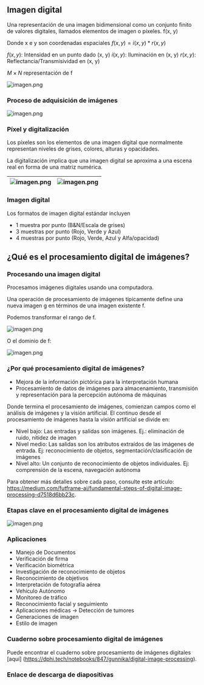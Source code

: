 ## Imagen digital


Una representación de una imagen bidimensional como un conjunto finito de valores digitales, llamados elementos de imagen o píxeles. f(x, y)

Donde x e y son coordenadas espaciales
$f(x, y) = i(x,y) * r(x,y)$

$f(x, y)$: Intensidad en un punto dado (x, y)
$i(x, y)$: Iluminación en (x, y)
$r(x, y)$: Reflectancia/Transmisividad en (x, y)

$M \times N$ representación de f

![imagen.png](https://dphi-live.s3.amazonaws.com/media_uploads/image_acccd51577d24bf78748e92dacf30e03.png)

### Proceso de adquisición de imágenes






![imagen.png](https://dphi-live.s3.amazonaws.com/media_uploads/image_7a88192c354945ab89ce216bf650662b.png)







### Píxel y digitalización

Los píxeles son los elementos de una imagen digital que normalmente representan niveles de grises, colores, alturas y opacidades.

La digitalización implica que una imagen digital se aproxima a una escena real en forma de una matriz numérica.




| ![imagen.png](https://dphi-live.s3.amazonaws.com/media_uploads/image_872518ea9e5b4e3dbb174941acfb39ba.png) | ![imagen.png](https://dphi-live.s3.amazonaws.com/media_uploads/image_7b0e330578a040779fbe6f1594110b01.png) |
| --- | --- |


### Imagen digital

Los formatos de imagen digital estándar incluyen
* 1 muestra por punto (B&N/Escala de grises)
* 3 muestras por punto (Rojo, Verde y Azul)
* 4 muestras por punto (Rojo, Verde, Azul y Alfa/opacidad)

## ¿Qué es el procesamiento digital de imágenes?

### Procesando una imagen digital

Procesamos imágenes digitales usando una computadora.

Una operación de procesamiento de imágenes típicamente define una nueva imagen g en términos de una imagen existente f.

Podemos transformar el rango de f.

![imagen.png](https://dphi-live.s3.amazonaws.com/media_uploads/image_6c7c611794334508b32604240b1de84a.png)

O el dominio de f:

![imagen.png](https://dphi-live.s3.amazonaws.com/media_uploads/image_e37580ca0ff3437189f49d3f6a30aa0e.png)

### ¿Por qué procesamiento digital de imágenes?

* Mejora de la información pictórica para la interpretación humana
* Procesamiento de datos de imágenes para almacenamiento, transmisión y representación para la percepción autónoma de máquinas

Donde termina el procesamiento de imágenes, comienzan campos como el análisis de imágenes y la visión artificial. El continuo desde el procesamiento de imágenes hasta la visión artificial se divide en:

* Nivel bajo:
Las entradas y salidas son imágenes. Ej.: eliminación de ruido, nitidez de imagen
* Nivel medio:
Las salidas son los atributos extraídos de las imágenes de entrada. Ej: reconocimiento de objetos, segmentación/clasificación de imágenes
* Nivel alto:
Un conjunto de reconocimiento de objetos individuales. Ej: comprensión de la escena, navegación autónoma

Para obtener más detalles sobre cada paso, consulte este artículo: https://medium.com/futframe-ai/fundamental-steps-of-digital-image-processing-d7518d6bb23c.

### Etapas clave en el procesamiento digital de imágenes








![imagen.png](https://dphi-live.s3.amazonaws.com/media_uploads/image_1789b4ee9aab4cd2a7daf7f63c41d823.png)







### Aplicaciones
* Manejo de Documentos
* Verificación de firma
* Verificación biométrica
* Investigación de reconocimiento de objetos
* Reconocimiento de objetivos
* Interpretación de fotografía aérea
* Vehículo Autónomo
* Monitoreo de tráfico
* Reconocimiento facial y seguimiento
* Aplicaciones médicas -> Detección de tumores
* Generaciones de imagen
* Estilo de imagen


### Cuaderno sobre procesamiento digital de imágenes

Puede encontrar el cuaderno sobre procesamiento de imágenes digitales [aquí] (https://dphi.tech/notebooks/847/gunnika/digital-image-processing).

### Enlace de descarga de diapositivas